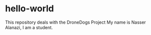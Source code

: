 # hello-world
This repository deals with the DroneDogs Project
My name is Nasser Alanazi, I am a student. 
